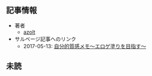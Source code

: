 ## 記事情報
- 著者
	- <a href="https://www.nicovideo.jp/user/12006246" target="_user">azolt</a>
- サルベージ記事へのリンク
	- 2017-05-13: <a href="https://mmdblomagasaru.blogspot.com/2025/02/blog-post.html" target="_page">自分的質感メモ～エロゲ塗りを目指す～</a>
## 未読
